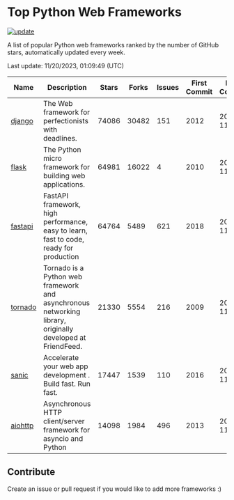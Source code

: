 # Top Python Web Frameworks

[![update](https://github.com/sunnysid3up/python-web-frameworks/actions/workflows/update.yml/badge.svg)](https://github.com/sunnysid3up/python-web-frameworks/actions/workflows/update.yml)

A list of popular Python web frameworks ranked by the number of GitHub stars, automatically updated every week.

Last update: 11/20/2023, 01:09:49 (UTC)

| Name          | Description          | Stars                     | Forks          | Issues               | First Commit        | Last Commit         |
|---------------|----------------------|---------------------------|----------------|----------------------|---------------------|---------------------|
| [django](https://github.com/django/django) | The Web framework for perfectionists with deadlines. | 74086 | 30482 | 151 | 2012 | 2023-11-20 |
| [flask](https://github.com/pallets/flask) | The Python micro framework for building web applications. | 64981 | 16022 | 4 | 2010 | 2023-11-20 |
| [fastapi](https://github.com/tiangolo/fastapi) | FastAPI framework, high performance, easy to learn, fast to code, ready for production | 64764 | 5489 | 621 | 2018 | 2023-11-20 |
| [tornado](https://github.com/tornadoweb/tornado) | Tornado is a Python web framework and asynchronous networking library, originally developed at FriendFeed. | 21330 | 5554 | 216 | 2009 | 2023-11-19 |
| [sanic](https://github.com/sanic-org/sanic) |  Accelerate your web app development . Build fast. Run fast. | 17447 | 1539 | 110 | 2016 | 2023-11-19 |
| [aiohttp](https://github.com/aio-libs/aiohttp) | Asynchronous HTTP client/server framework for asyncio and Python | 14098 | 1984 | 496 | 2013 | 2023-11-19 |

## Contribute 

Create an issue or pull request if you would like to add more frameworks :)